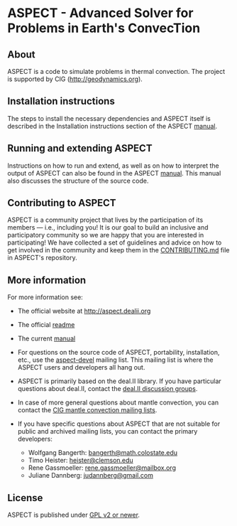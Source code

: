 ASPECT - Advanced Solver for Problems in Earth's ConvecTion
===========================================================


About
-----

ASPECT is a code to simulate problems in thermal convection. The project is
supported by CIG (http://geodynamics.org).



Installation instructions
-------------------------

The steps to install the necessary dependencies and ASPECT itself is described in the Installation instructions section of the ASPECT [manual](http://www.math.clemson.edu/~heister/manual.pdf).



Running and extending ASPECT
----------------------------

Instructions on how to run and extend, as well as on how to interpret the output of ASPECT can also be found in the ASPECT [manual](http://www.math.clemson.edu/~heister/manual.pdf). This manual also discusses the structure of the source code. 



Contributing to ASPECT
----------------------

ASPECT is a community project that lives by the participation of its
members — i.e., including you! It is our goal to build an inclusive
and participatory community so we are happy that you are interested in
participating! We have collected a set of guidelines and advice on how
to get involved in the community and keep them in the 
[CONTRIBUTING.md](CONTRIBUTING.md)
file in ASPECT's repository.



More information
----------------

For more information see:
 - The official website at http://aspect.dealii.org
 - The official [readme](http://aspect.dealii.org/ReadMe.html)
 - The current [manual](http://www.math.clemson.edu/~heister/manual.pdf)
 - For questions on the source code of ASPECT, portability, installation, etc., use the [aspect-devel](http://lists.geodynamics.org/cgi-bin/mailman/listinfo/aspect-devel) mailing list. This mailing list is where the ASPECT users and developers all hang out.
 - ASPECT is primarily based on the deal.II library. If you have particular questions about deal.II, contact the [deal.II discussion groups](https://www.dealii.org/mail.html).
 - In case of more general questions about mantle convection, you can contact the [CIG mantle convection mailing lists](http://lists.geodynamics.org/cgi-bin/mailman/listinfo/cig-MC).
 - If you have specific questions about ASPECT that are not suitable for public and archived mailing lists, you can contact the primary developers:

    - Wolfgang Bangerth: bangerth@math.colostate.edu
    - Timo Heister: heister@clemson.edu
    - Rene Gassmoeller: rene.gassmoeller@mailbox.org
    - Juliane Dannberg: judannberg@gmail.com



License
-------

ASPECT is published under [GPL v2 or newer](doc/COPYING).


